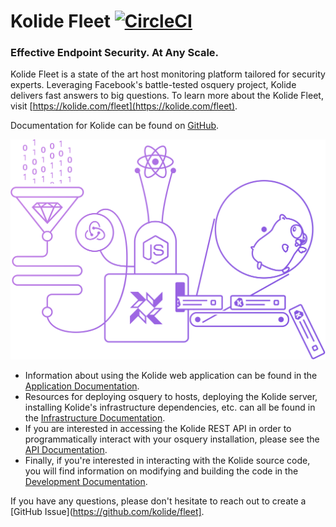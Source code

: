 # Kolide Fleet [![CircleCI](https://circleci.com/gh/kolide/fleet.svg?style=svg&circle-token=2573c239b7f18967040d2dec95ca5f71cfc90693)](https://circleci.com/gh/kolide/fleet)

### Effective Endpoint Security. At Any Scale.

Kolide Fleet is a state of the art host monitoring platform tailored for security experts. Leveraging Facebook's battle-tested osquery project, Kolide delivers fast answers to big questions. To learn more about the Kolide Fleet, visit [https://kolide.com/fleet](https://kolide.com/fleet).

Documentation for Kolide can be found on [GitHub](./docs/README.md).

[![Kolide](./assets/images/rube.png)](https://kolide.com/fleet)

- Information about using the Kolide web application can be found in the [Application Documentation](./docs/application/README.md).
- Resources for deploying osquery to hosts, deploying the Kolide server, installing Kolide's infrastructure dependencies, etc. can all be found in the [Infrastructure Documentation](./docs/infrastructure/README.md).
- If you are interested in accessing the Kolide REST API in order to programmatically interact with your osquery installation, please see the [API Documentation](./docs/api/README.md).
- Finally, if you're interested in interacting with the Kolide source code, you will find information on modifying and building the code in the [Development Documentation](./docs/development/README.md).

If you have any questions, please don't hesitate to reach out to create a [GitHub Issue](https://github.com/kolide/fleet].
